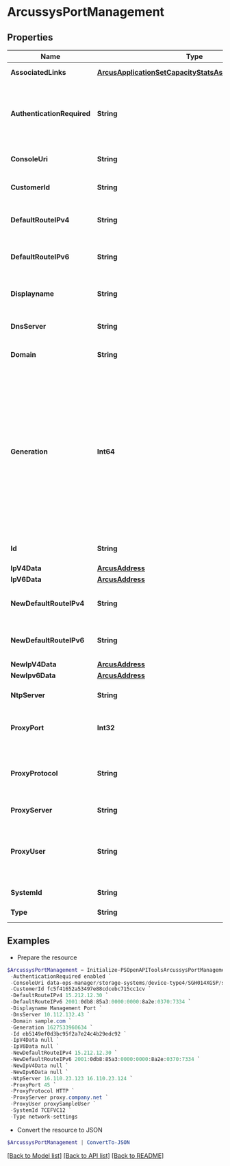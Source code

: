 # ArcussysPortManagement
## Properties

Name | Type | Description | Notes
------------ | ------------- | ------------- | -------------
**AssociatedLinks** | [**ArcusApplicationSetCapacityStatsAssociatedLinksInner[]**](ArcusApplicationSetCapacityStatsAssociatedLinksInner.md) | Associated Links Details | [optional] 
**AuthenticationRequired** | **String** | Is authentication required. Allowed values are enabled or disabled | [optional] 
**ConsoleUri** | **String** | consoleUri for detailed storage object | [optional] 
**CustomerId** | **String** | The customer application identifier | [optional] 
**DefaultRouteIPv4** | **String** | Default IPV4 route address of the network port | [optional] 
**DefaultRouteIPv6** | **String** | Default IPV6 route address of the network port | [optional] 
**Displayname** | **String** | Name to be used for display purposes | [optional] 
**DnsServer** | **String** | DNS Server of the network port | [optional] 
**Domain** | **String** | Domain that the resource belongs to | [optional] 
**Generation** | **Int64** | A monotonically increasing value. This value updates when the resource is updated and can be used as a short way to determine if a resource has changed or which of two different copies of a resource is more up to date. | [optional] 
**Id** | **String** | Unique Identifier of the resource | [optional] 
**IpV4Data** | [**ArcusAddress**](ArcusAddress.md) |  | [optional] 
**IpV6Data** | [**ArcusAddress**](ArcusAddress.md) |  | [optional] 
**NewDefaultRouteIPv4** | **String** | New default IPV4 route address of the network port | [optional] 
**NewDefaultRouteIPv6** | **String** | New default IPV6 route address of the network port | [optional] 
**NewIpV4Data** | [**ArcusAddress**](ArcusAddress.md) |  | [optional] 
**NewIpv6Data** | [**ArcusAddress**](ArcusAddress.md) |  | [optional] 
**NtpServer** | **String** | NTP Server of the network port | [optional] 
**ProxyPort** | **Int32** | Proxy Server Port. Allowed values are 1-65535 | [optional] 
**ProxyProtocol** | **String** | Supported proxy protocols are HTTP, SOCKS4 and SOCKS5. | [optional] 
**ProxyServer** | **String** | Proxy server IP address | [optional] 
**ProxyUser** | **String** | Username for authentication. (Required only if Authentication required is enabled) | [optional] 
**SystemId** | **String** | Serial Number of the array | [optional] 
**Type** | **String** | The type of resource. | [optional] 

## Examples

- Prepare the resource
```powershell
$ArcussysPortManagement = Initialize-PSOpenAPIToolsArcussysPortManagement  -AssociatedLinks [{&quot;resourceUri&quot;:&quot;/api/v1/storage-systems/device-type4/{uid}&quot;,&quot;type&quot;:&quot;systems&quot;}] `
 -AuthenticationRequired enabled `
 -ConsoleUri data-ops-manager/storage-systems/device-type4/SGH014XGSP/settings/system-settings `
 -CustomerId fc5f41652a53497e88cdcebc715cc1cv `
 -DefaultRouteIPv4 15.212.12.30 `
 -DefaultRouteIPv6 2001:0db8:85a3:0000:0000:8a2e:0370:7334 `
 -Displayname Management Port `
 -DnsServer 10.112.132.43 `
 -Domain sample.com `
 -Generation 1627533960634 `
 -Id eb5149ef0d3bc95f2a7e24c4b29edc92 `
 -IpV4Data null `
 -IpV6Data null `
 -NewDefaultRouteIPv4 15.212.12.30 `
 -NewDefaultRouteIPv6 2001:0db8:85a3:0000:0000:8a2e:0370:7334 `
 -NewIpV4Data null `
 -NewIpv6Data null `
 -NtpServer 16.110.23.123 16.110.23.124 `
 -ProxyPort 45 `
 -ProxyProtocol HTTP `
 -ProxyServer proxy.company.net `
 -ProxyUser proxySampleUser `
 -SystemId 7CEFVC12 `
 -Type network-settings
```

- Convert the resource to JSON
```powershell
$ArcussysPortManagement | ConvertTo-JSON
```

[[Back to Model list]](../README.md#documentation-for-models) [[Back to API list]](../README.md#documentation-for-api-endpoints) [[Back to README]](../README.md)


